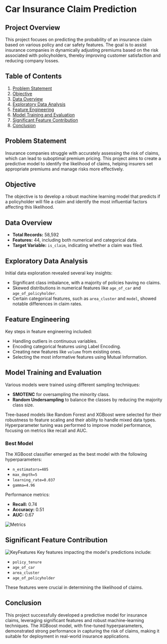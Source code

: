 # Car Insurance Claim Prediction

## Project Overview

This project focuses on predicting the probability of an insurance claim based on various policy and car safety features. The goal is to assist insurance companies in dynamically adjusting premiums based on the risk associated with policyholders, thereby improving customer satisfaction and reducing company losses.

## Table of Contents
1. [Problem Statement](#problem-statement)
2. [Objective](#objective)
3. [Data Overview](#data-overview)
4. [Exploratory Data Analysis](#exploratory-data-analysis)
5. [Feature Engineering](#feature-engineering)
6. [Model Training and Evaluation](#model-training-and-evaluation)
7. [Significant Feature Contribution](#significant-feature-contribution)
8. [Conclusion](#conclusion)

## Problem Statement
Insurance companies struggle with accurately assessing the risk of claims, which can lead to suboptimal premium pricing. This project aims to create a predictive model to identify the likelihood of claims, helping insurers set appropriate premiums and manage risks more effectively.

## Objective
The objective is to develop a robust machine learning model that predicts if a policyholder will file a claim and identify the most influential factors affecting this likelihood.

## Data Overview
- **Total Records:** 58,592
- **Features:** 44, including both numerical and categorical data.
- **Target Variable:** `is_claim`, indicating whether a claim was filed.

## Exploratory Data Analysis
Initial data exploration revealed several key insights:
- Significant class imbalance, with a majority of policies having no claims.
- Skewed distributions in numerical features like `age_of_car` and `age_of_policyholder`.
- Certain categorical features, such as `area_cluster` and `model`, showed notable differences in claim rates.

## Feature Engineering
Key steps in feature engineering included:
- Handling outliers in continuous variables.
- Encoding categorical features using Label Encoding.
- Creating new features like `volume` from existing ones.
- Selecting the most informative features using Mutual Information.

## Model Training and Evaluation
Various models were trained using different sampling techniques:
- **SMOTENC** for oversampling the minority class.
- **Random Undersampling** to balance the classes by reducing the majority class size.

Tree-based models like Random Forest and XGBoost were selected for their robustness to feature scaling and their ability to handle mixed data types. Hyperparameter tuning was performed to improve model performance, focusing on metrics like recall and AUC.

### Best Model
The XGBoost classifier emerged as the best model with the following hyperparameters:
- `n_estimators=405`
- `max_depth=5`
- `learning_rate=0.037`
- `gamma=4.96`

Performance metrics:
- **Recall:** 0.74
- **Accuracy:** 0.51
- **AUC:** 0.67

![Metrics](https://github.com/user-attachments/assets/ad641837-493b-4334-9c27-986979433c79)


## Significant Feature Contribution
![KeyFeatures](https://github.com/user-attachments/assets/f73017d7-7464-462d-af2b-17628805bfe4)
Key features impacting the model's predictions include:
- `policy_tenure`
- `age_of_car`
- `area_cluster`
- `age_of_policyholder`


These features were crucial in determining the likelihood of claims.

## Conclusion
This project successfully developed a predictive model for insurance claims, leveraging significant features and robust machine-learning techniques. The XGBoost model, with fine-tuned hyperparameters, demonstrated strong performance in capturing the risk of claims, making it suitable for deployment in real-world insurance applications.


